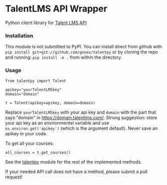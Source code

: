 # TalentLMS API Wrapper

Python client library for [Talent LMS API](https://www.talentlms.com/pages/docs/TalentLMS-API-Documentation.pdf)

### Installation

This module is not submitted to PyPI. You can install direct from github with `pip install git+git://github.com/govex/talentpy` or by cloning the repo and running: `pip install -e .` from within the directory.


### Usage

~~~
from talentpy import Talent

apikey="yourTalentLMSkey"
domain="domain"

t = Talent(apikey=apikey, domain=domain)
~~~

Replace `yourTalentLMSkey` with your api key and `domain` with the part that says "domain" in https://domain.talentlms.com/. Strong suggestion: store your api key as an environmental variable and use `os.environ.get('apikey')` (which is the argument default). Never save an apikey in your code. 

To get all your courses:

`all_courses = t.get_courses()`

See the [talentpy](https://github.com/govex/talentpy/blob/master/talentpy/talentpy.py) module for the rest of the implemented methods. 

If your needed API call does not have a method, please submit a pull request!
